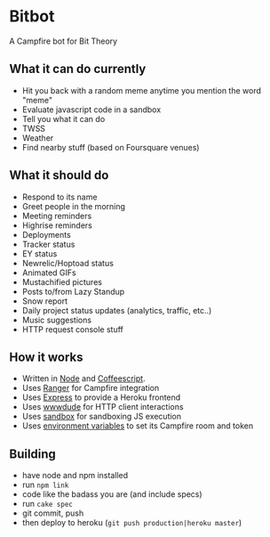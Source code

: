 # Bitbot

A Campfire bot for Bit Theory

## What it can do currently
* Hit you back with a random meme anytime you mention the word "meme"
* Evaluate javascript code in a sandbox
* Tell you what it can do
* TWSS
* Weather
* Find nearby stuff (based on Foursquare venues)

## What it should do
* Respond to its name
* Greet people in the morning
* Meeting reminders
* Highrise reminders
* Deployments
* Tracker status
* EY status
* Newrelic/Hoptoad status
* Animated GIFs
* Mustachified pictures
* Posts to/from Lazy Standup
* Snow report
* Daily project status updates (analytics, traffic, etc..)
* Music suggestions
* HTTP request console stuff

## How it works
* Written in [Node](nodejs.org) and [Coffeescript](http://jashkenas.github.com/coffee-script/).
* Uses [Ranger](https://github.com/mrduncan/ranger) for Campfire integration
* Uses [Express](http://expressjs.com/) to provide a Heroku frontend
* Uses [wwwdude](https://github.com/pfleidi/node-wwwdude) for HTTP client interactions
* Uses [sandbox](http://gf3.github.com/sandbox/) for sandboxing JS execution
* Uses [environment variables](http://devcenter.heroku.com/articles/config-vars) to set its Campfire room and token

## Building
* have node and npm installed
* run `npm link`
* code like the badass you are (and include specs)
* run `cake spec`
* git commit, push
* then deploy to heroku (`git push production|heroku master`)
